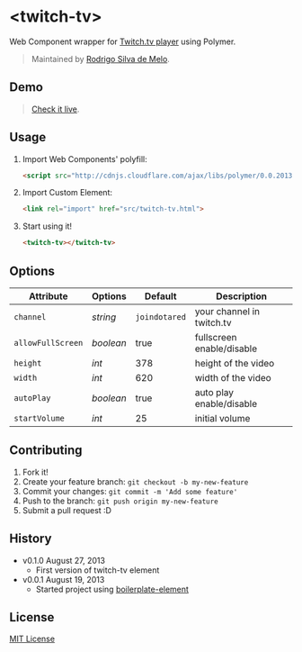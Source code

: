 # &lt;twitch-tv&gt;

Web Component wrapper for [Twitch.tv player](http://www.twitch.tv/) using Polymer.

> Maintained by [Rodrigo Silva de Melo](https://github.com/rsmelo).

## Demo

> [Check it live](http://rsmelo.github.io/twitch-tv-element).

## Usage

1. Import Web Components' polyfill:

	```html
	<script src="http://cdnjs.cloudflare.com/ajax/libs/polymer/0.0.20130711/polymer.min.js"></script>
	```

2. Import Custom Element:

	```html
	<link rel="import" href="src/twitch-tv.html">
	```

3. Start using it!

	```html
	<twitch-tv></twitch-tv>
	```

## Options

Attribute  | Options                   | Default             | Description
---        | ---                       | ---                 | ---
`channel`         | *string*                  | `joindotared`       | your channel in twitch.tv
`allowFullScreen` | *boolean* 	   | true               | fullscreen enable/disable
`height`   | *int*                     | 378               | height of the video
`width`   | *int*                     | 620               | width of the video
`autoPlay`   | *boolean*                    | true               | auto play enable/disable
`startVolume`   | *int*                    | 25               | initial volume


## Contributing

1. Fork it!
2. Create your feature branch: `git checkout -b my-new-feature`
3. Commit your changes: `git commit -m 'Add some feature'`
4. Push to the branch: `git push origin my-new-feature`
5. Submit a pull request :D

## History

* v0.1.0 August 27, 2013
	* First version of twitch-tv element
* v0.0.1 August 19, 2013
	* Started project using [boilerplate-element](https://github.com/customelements/boilerplate-element)

## License

[MIT License](http://opensource.org/licenses/MIT)